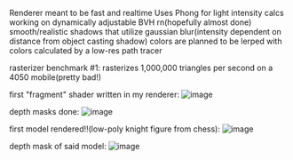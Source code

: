 Renderer meant to be fast and realtime
Uses Phong for light intensity calcs
working on dynamically adjustable BVH rn(hopefully almost done)
smooth/realistic shadows that utilize gaussian blur(intensity dependent on distance from object casting shadow)
colors are planned to be lerped with colors calculated by a low-res path tracer

rasterizer benchmark #1: rasterizes 1,000,000 triangles per second on a 4050 mobile(pretty bad!)

first "fragment" shader written in my renderer:
![image](https://github.com/user-attachments/assets/4faa754d-d838-40df-b5b3-5c6bad525ff2)

depth masks done:
![image](https://github.com/user-attachments/assets/dd232935-21ca-4803-8ed4-dcde65fdfb8f)

first model rendered!!(low-poly knight figure from chess):
![image](https://github.com/user-attachments/assets/c112f982-3be8-45be-b9c2-6a451f255699)


depth mask of said model: ![image](https://github.com/user-attachments/assets/7269514f-2eed-4a95-8ce2-85590ff37d39)

